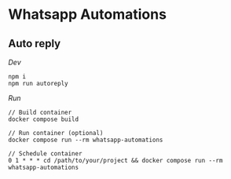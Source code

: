# Whatsapp Automations

## Auto reply

_Dev_

```
npm i
npm run autoreply
```

_Run_

```
// Build container
docker compose build

// Run container (optional)
docker compose run --rm whatsapp-automations

// Schedule container
0 1 * * * cd /path/to/your/project && docker compose run --rm whatsapp-automations
```
